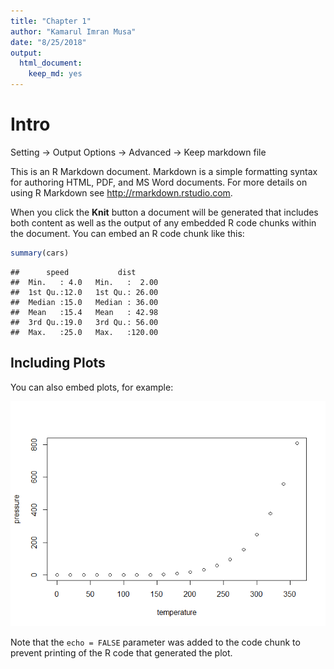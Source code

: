 ```yaml
---
title: "Chapter 1"
author: "Kamarul Imran Musa"
date: "8/25/2018"
output: 
  html_document: 
    keep_md: yes
---
```




# Intro

Setting -> Output Options -> Advanced -> Keep markdown file


This is an R Markdown document. Markdown is a simple formatting syntax for authoring HTML, PDF, and MS Word documents. For more details on using R Markdown see <http://rmarkdown.rstudio.com>.

When you click the **Knit** button a document will be generated that includes both content as well as the output of any embedded R code chunks within the document. You can embed an R code chunk like this:


```r
summary(cars)
```

```
##      speed           dist       
##  Min.   : 4.0   Min.   :  2.00  
##  1st Qu.:12.0   1st Qu.: 26.00  
##  Median :15.0   Median : 36.00  
##  Mean   :15.4   Mean   : 42.98  
##  3rd Qu.:19.0   3rd Qu.: 56.00  
##  Max.   :25.0   Max.   :120.00
```

## Including Plots

You can also embed plots, for example:

![](01-intro_files/figure-html/pressure-1.png)<!-- -->

Note that the `echo = FALSE` parameter was added to the code chunk to prevent printing of the R code that generated the plot.
